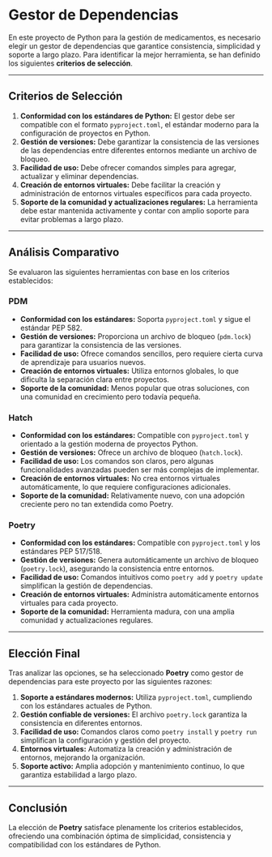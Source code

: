 # Gestor de Dependencias

En este proyecto de Python para la gestión de medicamentos, es necesario elegir un gestor de dependencias que garantice consistencia, simplicidad y soporte a largo plazo. Para identificar la mejor herramienta, se han definido los siguientes **criterios de selección**.

---

## Criterios de Selección

1. **Conformidad con los estándares de Python:** El gestor debe ser compatible con el formato `pyproject.toml`, el estándar moderno para la configuración de proyectos en Python.
2. **Gestión de versiones:** Debe garantizar la consistencia de las versiones de las dependencias entre diferentes entornos mediante un archivo de bloqueo.
3. **Facilidad de uso:** Debe ofrecer comandos simples para agregar, actualizar y eliminar dependencias.
4. **Creación de entornos virtuales:** Debe facilitar la creación y administración de entornos virtuales específicos para cada proyecto.
5. **Soporte de la comunidad y actualizaciones regulares:** La herramienta debe estar mantenida activamente y contar con amplio soporte para evitar problemas a largo plazo.

---

## Análisis Comparativo

Se evaluaron las siguientes herramientas con base en los criterios establecidos:

### **PDM**
- **Conformidad con los estándares:** Soporta `pyproject.toml` y sigue el estándar PEP 582.
- **Gestión de versiones:** Proporciona un archivo de bloqueo (`pdm.lock`) para garantizar la consistencia de las versiones.
- **Facilidad de uso:** Ofrece comandos sencillos, pero requiere cierta curva de aprendizaje para usuarios nuevos.
- **Creación de entornos virtuales:** Utiliza entornos globales, lo que dificulta la separación clara entre proyectos.
- **Soporte de la comunidad:** Menos popular que otras soluciones, con una comunidad en crecimiento pero todavía pequeña.

### **Hatch**
- **Conformidad con los estándares:** Compatible con `pyproject.toml` y orientado a la gestión moderna de proyectos Python.
- **Gestión de versiones:** Ofrece un archivo de bloqueo (`hatch.lock`).
- **Facilidad de uso:** Los comandos son claros, pero algunas funcionalidades avanzadas pueden ser más complejas de implementar.
- **Creación de entornos virtuales:** No crea entornos virtuales automáticamente, lo que requiere configuraciones adicionales.
- **Soporte de la comunidad:** Relativamente nuevo, con una adopción creciente pero no tan extendida como Poetry.

### **Poetry**
- **Conformidad con los estándares:** Compatible con `pyproject.toml` y los estándares PEP 517/518.
- **Gestión de versiones:** Genera automáticamente un archivo de bloqueo (`poetry.lock`), asegurando la consistencia entre entornos.
- **Facilidad de uso:** Comandos intuitivos como `poetry add` y `poetry update` simplifican la gestión de dependencias.
- **Creación de entornos virtuales:** Administra automáticamente entornos virtuales para cada proyecto.
- **Soporte de la comunidad:** Herramienta madura, con una amplia comunidad y actualizaciones regulares.

---

## Elección Final

Tras analizar las opciones, se ha seleccionado **Poetry** como gestor de dependencias para este proyecto por las siguientes razones:

1. **Soporte a estándares modernos:** Utiliza `pyproject.toml`, cumpliendo con los estándares actuales de Python.
2. **Gestión confiable de versiones:** El archivo `poetry.lock` garantiza la consistencia en diferentes entornos.
3. **Facilidad de uso:** Comandos claros como `poetry install` y `poetry run` simplifican la configuración y gestión del proyecto.
4. **Entornos virtuales:** Automatiza la creación y administración de entornos, mejorando la organización.
5. **Soporte activo:** Amplia adopción y mantenimiento continuo, lo que garantiza estabilidad a largo plazo.

---

## Conclusión

La elección de **Poetry** satisface plenamente los criterios establecidos, ofreciendo una combinación óptima de simplicidad, consistencia y compatibilidad con los estándares de Python.

